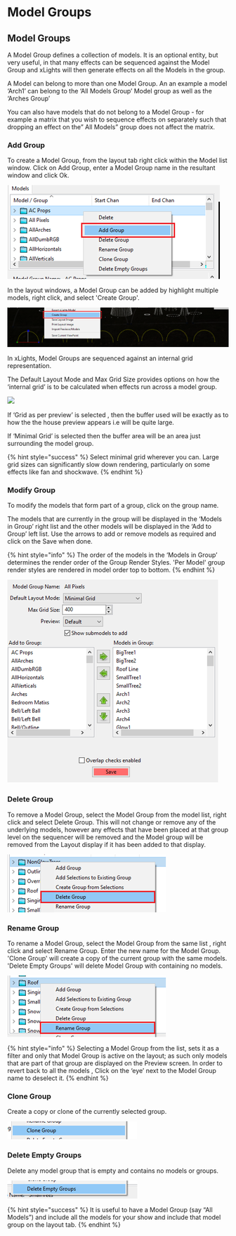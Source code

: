 # Model Groups

## Model Groups

A Model Group defines a collection of models. It is an optional entity, but very useful, in that many effects can be sequenced against the Model Group and xLights will then generate effects on all the Models in the group.

A Model can belong to more than one Model Group. An an example a model ‘Arch1’ can belong to the ‘All Models Group’ Model group as well as the ‘Arches Group’

You can also have models that do not belong to a Model Group - for example a matrix that you wish to sequence effects on separately such that dropping an effect on the” All Models” group does not affect the matrix.

### Add Group

To create a Model Group, from the layout tab right click within the Model list window. Click on Add Group, enter a Model Group name in the resultant window and click Ok.

![](<../../.gitbook/assets/image (185).png>)

In the layout windows, a Model Group can be added by highlight multiple models, right click, and select 'Create Group'.

![](<../../.gitbook/assets/image (17) (1).png>)

In xLights, Model Groups are sequenced against an internal grid representation.

The Default Layout Mode and Max Grid Size provides options on how the ‘internal grid’ is to be calculated when effects run across a model group.

![](../../.gitbook/assets/2022-07-31\_00h51\_52.png)

If ‘Grid as per preview’ is selected , then the buffer used will be exactly as to how the the house preview appears i.e will be quite large.

If ‘Minimal Grid’ is selected then the buffer area will be an area just surrounding the model group.

{% hint style="success" %}
Select minimal grid wherever you can. Large grid sizes can significantly slow down rendering, particularly on some effects like fan and shockwave.
{% endhint %}

### Modify Group

To modify the models that form part of a group, click on the group name.

The models that are currently in the group will be displayed in the ‘Models in Group’ right list and the other models will be displayed in the ‘Add to Group’ left list. Use the arrows to add or remove models as required and click on the Save when done.

{% hint style="info" %}
The order of the models in the ‘Models in Group’ determines the render order of the Group Render Styles. 'Per Model' group render styles are rendered in model order top to bottom.
{% endhint %}

![](<../../.gitbook/assets/image (463).png>)

### Delete Group

To remove a Model Group, select the Model Group from the model list, right click and select Delete Group. This will not change or remove any of the underlying models, however any effects that have been placed at that group level on the sequencer will be removed and the Model group will be removed from the Layout display if it has been added to that display.

![](<../../.gitbook/assets/image (460).png>)

### Rename Group

To rename a Model Group, select the Model Group from the same list , right click and select Rename Group. Enter the new name for the Model Group. 'Clone Group' will create a copy of the current group with the same models. 'Delete Empty Groups' will delete Model Group with containing no models.

![](<../../.gitbook/assets/image (692).png>)

{% hint style="info" %}
Selecting a Model Group from the list, sets it as a filter and only that Model Group is active on the layout; as such only models that are part of that group are displayed on the Preview screen. In order to revert back to all the models , Click on the ‘eye’ next to the Model Group name to deselect it.
{% endhint %}

### Clone Group

Create a copy or clone of the currently selected group.

![](<../../.gitbook/assets/image (481).png>)

### Delete Empty Groups

Delete any model group that is empty and contains no models or groups.

![](<../../.gitbook/assets/image (262).png>)

{% hint style="success" %}
It is useful to have a Model Group (say “All Models”) and include all the models for your show and include that model group on the layout tab.
{% endhint %}

